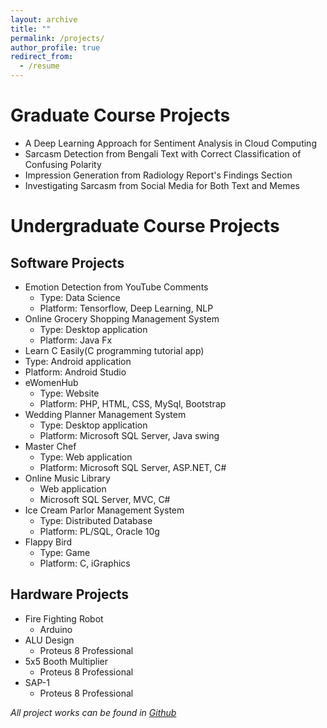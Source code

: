 ```yaml
---
layout: archive
title: ""
permalink: /projects/
author_profile: true
redirect_from:
  - /resume
---
```


# Graduate Course Projects
- A Deep Learning Approach for Sentiment Analysis in Cloud Computing
- Sarcasm Detection from Bengali Text with Correct Classification of Confusing Polarity
- Impression Generation from Radiology Report's Findings Section
- Investigating Sarcasm from Social Media for Both Text and Memes

# Undergraduate Course Projects
## Software Projects
- Emotion Detection from YouTube Comments
  - Type: Data Science
  - Platform: Tensorflow, Deep Learning, NLP
- Online Grocery Shopping Management System
  - Type: Desktop application
  - Platform: Java Fx
-  Learn C Easily(C programming tutorial app)
  - Type: Android application
  - Platform: Android Studio
- eWomenHub
  - Type: Website
  - Platform: PHP, HTML, CSS, MySql, Bootstrap
- Wedding Planner Management System
  - Type: Desktop application
  - Platform: Microsoft SQL Server, Java swing
- Master Chef
  - Type:  Web application
  - Platform: Microsoft SQL Server, ASP.NET, C\# 
- Online Music Library
  - Web application
  -  Microsoft SQL Server, MVC, C#
- Ice Cream Parlor Management System
  - Type: Distributed Database
  - Platform: PL/SQL, Oracle 10g
- Flappy Bird
  - Type:  Game
  - Platform: C, iGraphics
 
## Hardware Projects
- Fire Fighting Robot
  - Arduino
- ALU Design
  - Proteus 8 Professional
- 5x5 Booth Multiplier
  - Proteus 8 Professional
- SAP-1 
  - Proteus 8 Professional
 
*All project works  can be found in [Github](https://github.com/sanzanalora/)*
